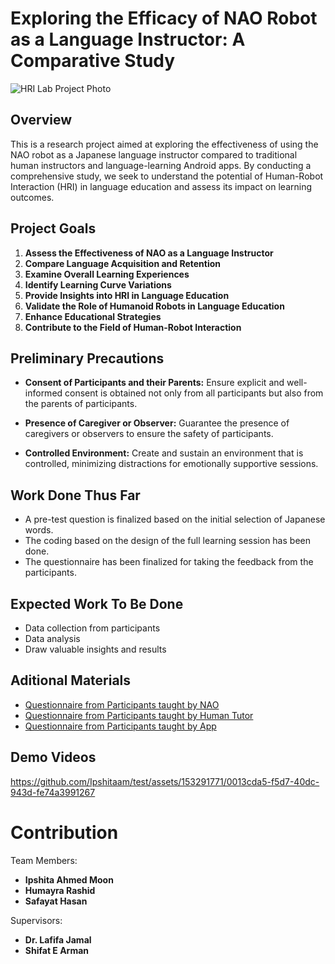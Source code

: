 # Exploring the Efficacy of NAO Robot as a Language Instructor: A Comparative Study


![HRI Lab Project Photo](https://github.com/Ipshitaam/test/assets/153291771/b6f2f0a0-23e2-4ebe-ac8b-5b960b78b6f0)

## Overview

This is a research project aimed at exploring the effectiveness of using the NAO robot as a Japanese language instructor compared to traditional human instructors and language-learning Android apps. By conducting a comprehensive study, we seek to understand the potential of Human-Robot Interaction (HRI) in language education and assess its impact on learning outcomes.

## Project Goals

1. **Assess the Effectiveness of NAO as a Language Instructor**
2. **Compare Language Acquisition and Retention**
3. **Examine Overall Learning Experiences**
4. **Identify Learning Curve Variations**
5. **Provide Insights into HRI in Language Education**
6. **Validate the Role of Humanoid Robots in Language Education**
7. **Enhance Educational Strategies**
8. **Contribute to the Field of Human-Robot Interaction**


## Preliminary Precautions
- **Consent of Participants and their Parents:** Ensure explicit and well-informed consent is obtained not only from all participants but also from the parents of participants.
* **Presence of Caregiver or Observer:** Guarantee the presence of caregivers or observers to ensure the safety of participants.
+ **Controlled Environment:** Create and sustain an environment that is controlled, minimizing distractions for emotionally supportive sessions.


## Work Done Thus Far
- A pre-test question is finalized based on the initial selection of Japanese words.
- The coding based on the design of the full learning session has been done.
- The questionnaire has been finalized for taking the feedback from the participants.


## Expected Work To Be Done
- Data collection from participants
- Data analysis
- Draw valuable insights and results


## Aditional Materials
- [Questionnaire from Participants taught by NAO](https://forms.gle/cb5Tq33DQb1nuW9y7)
- [Questionnaire from Participants taught by Human Tutor](https://forms.gle/SZExkoHBJYKFv5sh6)
- [Questionnaire from Participants taught by App](https://forms.gle/SZExkoHBJYKFv5sh6)


## Demo Videos
https://github.com/Ipshitaam/test/assets/153291771/0013cda5-f5d7-40dc-943d-fe74a3991267


# Contribution
Team Members:
- **Ipshita Ahmed Moon**
- **Humayra Rashid**
- **Safayat Hasan**

Supervisors:
- **Dr. Lafifa Jamal**
- **Shifat E Arman**

